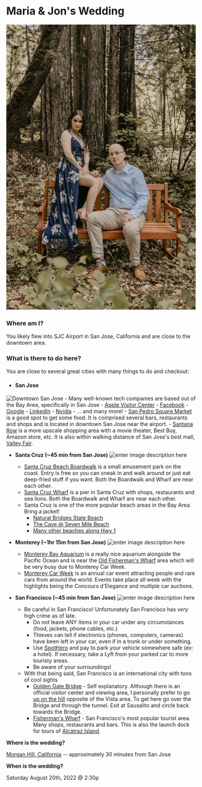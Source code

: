 <title>Maria & Jon's Wedding</title>

<h1>Maria & Jon's Wedding</h1>

![Maria & Jon](image.jpg)

<h3>Where am I?</h3>

You likely flew into SJC Airport in San Jose, California and are close to the downtown area.

<h3>What is there to do here?</h3>

You are close to several great cities with many things to do and checkout:

- <h4>San Jose</h4>
![Downtown San Jose](https://media.timeout.com/images/105259643/image.jpg)
	- Many well-known tech companies are based out of the Bay Area, specifically in San Jose
		- [Apple Visitor Center](https://www.google.com/maps/place/Apple+Apple+Park+Visitor+Center/@37.3327772,-122.0075731,17z/data=!3m1!4b1!4m5!3m4!1s0x808fb5c5d7e7a3d1:0x1741de234d732f80!8m2!3d37.332773!4d-122.0053844)
		- [Facebook](https://www.google.com/maps/place/Meta+Headquarters/@37.4850772,-122.1504711,17z/data=!3m1!4b1!4m5!3m4!1s0x808fbc96de8dc419:0x64979e438bf4e3a5!8m2!3d37.485073!4d-122.1482824)
		- [Google](https://www.google.com/maps/place/Googleplex/@37.4220698,-122.0862784,17z/data=!3m1!4b1!4m5!3m4!1s0x808fba02425dad8f:0x6c296c66619367e0!8m2!3d37.4220656!4d-122.0840897)
		- [LinkedIn](https://www.google.com/maps/place/Linkedin+HQ+-+Logo/@37.3925533,-122.0437637,17z/data=!3m1!4b1!4m5!3m4!1s0x808fb75063a5689b:0x11eda989e545057c!8m2!3d37.3925491!4d-122.041575)
		- [Nvidia](https://www.google.com/maps/place/NVIDIA+Corporation/@37.3706296,-121.9693781,17z/data=!3m1!4b1!4m5!3m4!1s0x808fca2702c480db:0x76527847b95e08c9!8m2!3d37.3706254!4d-121.9671894)
		- ... and many more!
	- [San Pedro Square Market](https://www.google.com/maps/place/San+Pedro+Square+Market+Bar/@37.3365008,-121.896501,17z/data=!3m1!4b1!4m5!3m4!1s0x808fcca243df74c3:0x9d87f2c429f5e3a5!8m2!3d37.3364966!4d-121.8943123) is a good spot to get some food. It is comprised several bars, restaurants and shops and is located in downtown San Jose near the airport.
	- [Santana Row](https://www.google.com/maps/place/Santana+Row/@37.3198954,-121.950533,17z/data=!3m1!4b1!4m5!3m4!1s0x808fcb207b07b429:0xa3792edc2d5f8e0d!8m2!3d37.3198912!4d-121.9483443) is a more upscale shopping area with a movie theater, Best Buy, Amazon store, etc. It is also within walking distance of San Jose's best mall, [Valley Fair](https://www.google.com/maps/place/Westfield+Valley+Fair/@37.3227196,-121.9490739,17z/data=!3m1!5s0x808fcb1fb331d9e7:0x486cece48a6a2220!4m12!1m6!3m5!1s0x808fcb207b07b429:0xa3792edc2d5f8e0d!2sSantana+Row!8m2!3d37.3198912!4d-121.9483443!3m4!1s0x808fcb1e50555555:0xcb5743551cf8265f!8m2!3d37.3252679!4d-121.9455308).

- **Santa Cruz (~45 min from San Jose)**
![enter image description here](https://assets.goaaa.com/image/upload/c_fill,g_auto,w_1170,h_593,q_auto:best/v1647562767/singularity-migrated-images/santa-cruz-beach-boardwalk-summer-fog-via-magazine-shutterstock_346003031.jpg.jpg)
	- [Santa Cruz Beach Boardwalk](https://www.google.com/maps/place/Santa+Cruz+Beach+Boardwalk/@36.9643146,-122.0208726,17z/data=!3m1!4b1!4m5!3m4!1s0x808e40195645ec51:0x903bdc909334fa5!8m2!3d36.9643103!4d-122.0186839) is a small amusement park on the coast. Entry is free so you can sneak in and walk around or just eat deep-fried stuff if you want. Both the Boardwalk and Wharf are near each other.
	- [Santa Cruz Wharf](https://www.google.com/maps/place/Santa+Cruz+Wharf/@36.9615028,-122.0192418,17z/data=!4m12!1m6!3m5!1s0x808e40195645ec51:0x903bdc909334fa5!2sSanta+Cruz+Beach+Boardwalk!8m2!3d36.9643103!4d-122.0186839!3m4!1s0x0:0xf48e2c1896bb1e67!8m2!3d36.9572769!4d-122.0172773) is a pier in Santa Cruz with shops, restaurants and sea lions. Both the Boardwalk and Wharf are near each other.
	- Santa Cruz is one of the more popular beach areas in the Bay Area. Bring a jacket!
		- [Natural Bridges State Beach](https://www.google.com/maps/place/Natural+Bridges+State+Beach/@36.9483716,-122.0479867,16.71z/data=!4m12!1m6!3m5!1s0x808e40195645ec51:0x903bdc909334fa5!2sSanta+Cruz+Beach+Boardwalk!8m2!3d36.9643103!4d-122.0186839!3m4!1s0x808e6b995203b69d:0x12a76ae5f442aef1!8m2!3d36.9502805!4d-122.0575721)
		- [The Cave @ Seven Mile Beach](https://www.google.com/maps/place/The+Secret+Cave+of+Seven+Mile+Beach/@36.9794054,-122.1501732,15z/data=!4m12!1m6!3m5!1s0x808e40195645ec51:0x903bdc909334fa5!2sSanta+Cruz+Beach+Boardwalk!8m2!3d36.9643103!4d-122.0186839!3m4!1s0x808e434bd8ea4c55:0xf5f1a383db07516a!8m2!3d36.9886507!4d-122.1690317)
		- [Many other beaches along Hwy 1](https://www.google.com/maps/@37.035585,-122.1065524,12.67z)

- **Monterey (~1hr 15m from San Jose)**
![enter image description here](https://a.cdn-hotels.com/gdcs/production78/d86/82be2562-d089-4691-83d8-c4860617250a.jpg)
	- [Monterey Bay Aquarium](https://www.google.com/maps/place/Monterey+Bay+Aquarium/@36.6057245,-121.8520275,13.79z/data=!3m1!5s0x808de4002ae6f111:0xd8f635cc0e9c3780!4m25!1m19!4m18!1m6!1m2!1s0x808fcae48af93ff5:0xb99d8c0aca9f717b!2sSan+Jose,+CA!2m2!1d-121.8852525!2d37.33874!1m6!1m2!1s0x808de6aa8166e4e3:0xb5a84a1997229b63!2smonterey+bay+aquarium!2m2!1d-121.9017919!2d36.618264!2m3!6e0!7e2!8j1659002400!3m4!1s0x808de6aa8166e4e3:0xb5a84a1997229b63!8m2!3d36.618264!4d-121.9017919) is a really nice aquarium alongside the Pacific Ocean and is near the [Old Fisherman's Wharf](https://www.google.com/maps/place/Old+Fisherman%27s+Wharf/@36.6057245,-121.8520275,13.79z/data=!3m1!5s0x808de4002ae6f111:0xd8f635cc0e9c3780!4m25!1m19!4m18!1m6!1m2!1s0x808fcae48af93ff5:0xb99d8c0aca9f717b!2sSan+Jose,+CA!2m2!1d-121.8852525!2d37.33874!1m6!1m2!1s0x808de6aa8166e4e3:0xb5a84a1997229b63!2smonterey+bay+aquarium!2m2!1d-121.9017919!2d36.618264!2m3!6e0!7e2!8j1659002400!3m4!1s0x808de41880edf8cd:0xdc0b163254a641c7!8m2!3d36.6037963!4d-121.8933703) area which will be very busy due to Monterey Car Week.
	- [Monterey Car Week](https://whatsupmonterey.com/article/activities/monterey-car-week-overview) is an annual car event attracting people and rare cars from around the world. Events take place all week with the highlights being the Concours d'Elegance and multiple car auctions.

- **San Francisco (~45 min from San Jose)**
![enter image description here](https://www.visittheusa.com/sites/default/files/styles/hero_l/public/images/hero_media_image/2016-10/Getty_591648687_Brand_City_SanFrancisco_Hero_FinalCrop.jpg?itok=UyHVZ5xx)
	- Be careful in San Francisco! Unfortunately San Francisco has *very* high crime as of late.
		- Do not leave ANY items in your car under any circumstances (food, jackets, phone cables, etc.)
		- Thieves can tell if electronics (phones, computers, cameras) have been left in your car, even if in a trunk or under something.
		- Use [SpotHero](https://spothero.com/city/san-francisco-parking) and pay to park your vehicle somewhere safe (ex: a hotel). If necessary, take a Lyft from your parked car to more touristy areas.
		- Be aware of your surroundings!
	- With that being said, San Francisco is an international city with tons of cool sights
		- [Golden Gate Bridge](https://www.google.com/maps/place/Golden+Gate+Bridge/@37.8138749,-122.4793952,15.37z/data=!3m1!5s0x808de4002ae6f111:0xd8f635cc0e9c3780!4m25!1m19!4m18!1m6!1m2!1s0x808fcae48af93ff5:0xb99d8c0aca9f717b!2sSan+Jose,+CA!2m2!1d-121.8852525!2d37.33874!1m6!1m2!1s0x808de6aa8166e4e3:0xb5a84a1997229b63!2smonterey+bay+aquarium!2m2!1d-121.9017919!2d36.618264!2m3!6e0!7e2!8j1659002400!3m4!1s0x0:0xcded139783705509!8m2!3d37.8199286!4d-122.4782551) - Self explanatory. Although there is an official visitor center and viewing area, I personally prefer to go [up on the hill](https://www.google.com/maps/place/Golden+Gate+View+Point/@37.8291503,-122.4820813,16.83z/data=!3m1!5s0x808de4002ae6f111:0xd8f635cc0e9c3780!4m25!1m19!4m18!1m6!1m2!1s0x808fcae48af93ff5:0xb99d8c0aca9f717b!2sSan+Jose,+CA!2m2!1d-121.8852525!2d37.33874!1m6!1m2!1s0x808de6aa8166e4e3:0xb5a84a1997229b63!2smonterey+bay+aquarium!2m2!1d-121.9017919!2d36.618264!2m3!6e0!7e2!8j1659002400!3m4!1s0x80858429f49a5beb:0xa05820cc201717ff!8m2!3d37.8287328!4d-122.4860231) opposite of the Vista area. To get here go over the Bridge and through the tunnel. Exit at Sausalito and circle back towards the Bridge.
		- [Fisherman's Wharf](https://www.google.com/maps/place/Fisherman%27s+Wharf,+San+Francisco,+CA/@37.8019972,-122.4366327,15.37z/data=!3m1!5s0x808de4002ae6f111:0xd8f635cc0e9c3780!4m25!1m19!4m18!1m6!1m2!1s0x808fcae48af93ff5:0xb99d8c0aca9f717b!2sSan+Jose,+CA!2m2!1d-121.8852525!2d37.33874!1m6!1m2!1s0x808de6aa8166e4e3:0xb5a84a1997229b63!2smonterey+bay+aquarium!2m2!1d-121.9017919!2d36.618264!2m3!6e0!7e2!8j1659002400!3m4!1s0x808580fa79aee3b9:0xd0ce5b8bf914906a!8m2!3d37.8085761!4d-122.4125272) - San Francisco's most popular tourist area. Many shops, restaurants and bars. This is also the launch dock for tours of [Alcatraz Island](https://www.google.com/maps/place/Alcatraz+Island/@37.8175338,-122.4258136,15.25z/data=!3m1!5s0x808de4002ae6f111:0xd8f635cc0e9c3780!4m25!1m19!4m18!1m6!1m2!1s0x808fcae48af93ff5:0xb99d8c0aca9f717b!2sSan+Jose,+CA!2m2!1d-121.8852525!2d37.33874!1m6!1m2!1s0x808de6aa8166e4e3:0xb5a84a1997229b63!2smonterey+bay+aquarium!2m2!1d-121.9017919!2d36.618264!2m3!6e0!7e2!8j1659002400!3m4!1s0x808580f9b38c1c99:0xd15844a27f9a58a5!8m2!3d37.8269775!4d-122.4229555).

**Where is the wedding?**

[Morgan Hill, California](https://www.google.com/maps/place/Nob+Hill+Foods/@37.111745,-121.6379452,16.04z/data=!4m13!1m7!3m6!1s0x808e1e1fb1d09e6d:0x6812e93e20895cd5!2sMorgan+Hill,+CA!3b1!8m2!3d37.1305012!4d-121.6543901!3m4!1s0x808e206e612143ef:0x214307aeceaccc8a!8m2!3d37.1103558!4d-121.642424) -- approximately 30 minutes from San Jose

**When is the wedding?**

Saturday August 20th, 2022 @ 2:30p
